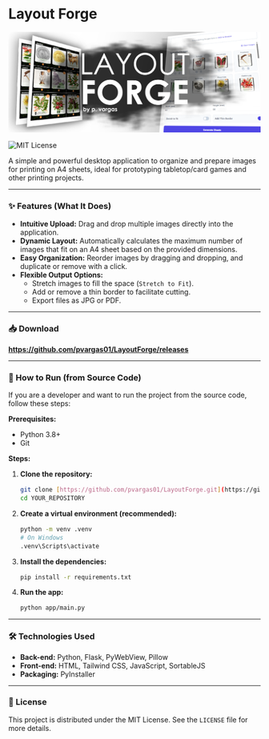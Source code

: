 # Layout Forge

![Logo](app/gui/Assets/Header.png) 

![MIT License](https://img.shields.io/badge/License-MIT-yellow.svg)

A simple and powerful desktop application to organize and prepare images for printing on A4 sheets, ideal for prototyping tabletop/card games and other printing projects.

---

### ✨ Features (What It Does)

* **Intuitive Upload:** Drag and drop multiple images directly into the application.
* **Dynamic Layout:** Automatically calculates the maximum number of images that fit on an A4 sheet based on the provided dimensions.
* **Easy Organization:** Reorder images by dragging and dropping, and duplicate or remove with a click.
* **Flexible Output Options:**
    * Stretch images to fill the space (`Stretch to Fit`).
    * Add or remove a thin border to facilitate cutting.
    * Export files as JPG or PDF.

---

### 📥 Download
**https://github.com/pvargas01/LayoutForge/releases**

---

### 🚀 How to Run (from Source Code)

If you are a developer and want to run the project from the source code, follow these steps:

**Prerequisites:**
* Python 3.8+
* Git

**Steps:**

1.  **Clone the repository:**
    ```bash
    git clone [https://github.com/pvargas01/LayoutForge.git](https://github.com/pvargas01/LayoutForge.git)
    cd YOUR_REPOSITORY
    ```

2.  **Create a virtual environment (recommended):**
    ```bash
    python -m venv .venv
    # On Windows
    .venv\Scripts\activate
    ```

3.  **Install the dependencies:**
    ```bash
    pip install -r requirements.txt
    ```

4.  **Run the app:**
    ```bash
    python app/main.py
    ```

---

### 🛠️ Technologies Used

* **Back-end:** Python, Flask, PyWebView, Pillow
* **Front-end:** HTML, Tailwind CSS, JavaScript, SortableJS
* **Packaging:** PyInstaller

---

### 📄 License

This project is distributed under the MIT License. See the `LICENSE` file for more details.
